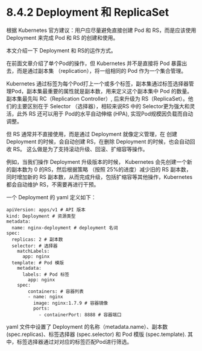 # 8.4.2 Deployment 和 ReplicaSet

根据 Kubernetes 官方建议：用户应尽量避免直接创建 Pod 和 RS，而是应该使用 Deployment 来完成 Pod 和 RS 的创建和使用。

本文介绍一下 Deployment 和 RS的运作方式。

在前面文章介绍了单个Pod的操作，但 Kubernetes 并不是直接将 Pod 暴露出去，而是通过副本集 （replication），将一组相同的 Pod 作为一个集合管理。

Kubernetes 通过标签为每个Pod打上一个或多个标签，副本集通过标签选择器管理Pod，副本集最重要的属性就是副本数，用来定义这个副本集中 Pod 的数量。副本集最先叫 RC（Replication Controller）, 后来升级为 RS（ReplicaSet）。他们的主要区别在于 Selector （选择器），相较来说RS 中的 Selector更为强大和灵活，此外 RS 还可以用于 Pod的水平自动伸缩 (HPA), 实现Pod规模因负载而自动调整。

但 RS 通常并不直接使用，而是通过  Deployment 就像定义管理，在 创建 Deployment 的时候，会自动创建 RS，在删除 Deployment 的时候，也会自动回收 RS。
这么做是为了支持滚动升级、回滚、扩缩容等操作。

例如，当我们操作 Deployment 升级版本的时候， Kubernetes 会先创建一个新的副本数为 0 的RS，然后根据策略 （按照 25%的进度）减少旧的 RS 副本数，同时增加新的 RS 副本数，从而完成升级，包括扩缩容等其他操作，Kubernetes 都会自动维护 RS，不需要再进行干预。


一个 Deployment 的 yaml 定义如下：

```
apiVersion: apps/v1 # API 版本
kind: Deployment # 资源类型
metadata:
  name: nginx-deployment # deployment 名词
spec:
  replicas: 2 # 副本数
  selector: # 选择器
    matchLabels:
      app: nginx
  template: # Pod 模版
    metadata:
      labels: # Pod 标签
        app: nginx
    spec:
    	containers: # 容器列表
        - name: nginx
          image: nginx:1.7.9 # 容器镜像
          ports:
            - containerPort: 8888 # 容器端口
```

yaml 文件中设置了 Deployment 的名称（metadata.name）、副本数 (spec.replicas)、标签选择器 (spec.selector) 和 Pod 模版 (spec.template). 其中，标签选择器通过对对应的标签匹配Pod进行筛选。